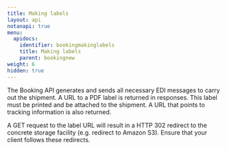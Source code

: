 ```yaml
---
title: Making labels
layout: api
notanapi: true
menu:
  apidocs:
    identifier: bookingmakinglabels
    title: Making labels
    parent: bookingnew
weight: 6
hidden: true
---
```


The Booking API generates and sends all necessary EDI messages to carry out the shipment. A URL to a PDF label is returned in responses. This label must be printed and be attached to the shipment. A URL that points to tracking information is also returned.

A GET request to the label URL will result in a HTTP 302 redirect to the concrete storage facility (e.g. redirect to Amazon S3). Ensure that your client follows these redirects.
